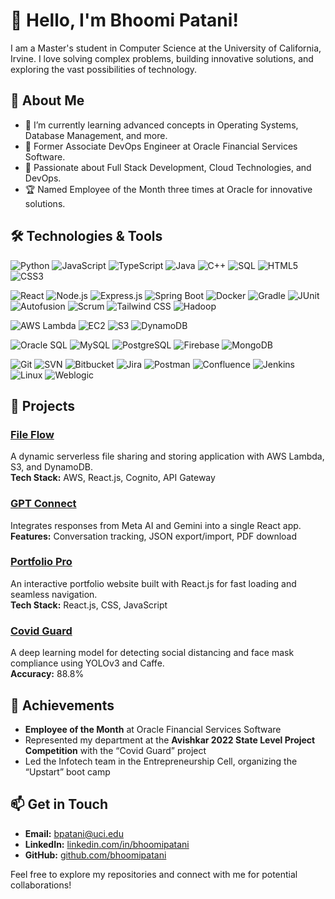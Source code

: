 # 👋 Hello, I'm Bhoomi Patani!

I am a Master's student in Computer Science at the University of California, Irvine. I love solving complex problems, building innovative solutions, and exploring the vast possibilities of technology.

## 🚀 About Me

- 🌱 I’m currently learning advanced concepts in Operating Systems, Database Management, and more.
- 💼 Former Associate DevOps Engineer at Oracle Financial Services Software.
- 🔭 Passionate about Full Stack Development, Cloud Technologies, and DevOps.
- 🏆 Named Employee of the Month three times at Oracle for innovative solutions.

## 🛠 Technologies & Tools

![Python](https://img.shields.io/badge/-Python-333333?style=flat&logo=python&logoColor=3776AB)
![JavaScript](https://img.shields.io/badge/-JavaScript-333333?style=flat&logo=javascript)
![TypeScript](https://img.shields.io/badge/-TypeScript-333333?style=flat&logo=typescript)
![Java](https://img.shields.io/badge/-Java-333333?style=flat&logo=java)
![C++](https://img.shields.io/badge/-C++-333333?style=flat&logo=cplusplus)
![SQL](https://img.shields.io/badge/-SQL-333333?style=flat&logo=postgresql)
![HTML5](https://img.shields.io/badge/-HTML5-333333?style=flat&logo=html5)
![CSS3](https://img.shields.io/badge/-CSS3-333333?style=flat&logo=css3)

![React](https://img.shields.io/badge/-React-333333?style=flat&logo=react)
![Node.js](https://img.shields.io/badge/-Node.js-333333?style=flat&logo=node.js)
![Express.js](https://img.shields.io/badge/-Express.js-333333?style=flat&logo=express)
![Spring Boot](https://img.shields.io/badge/-Spring%20Boot-333333?style=flat&logo=springboot)
![Docker](https://img.shields.io/badge/-Docker-333333?style=flat&logo=docker)
![Gradle](https://img.shields.io/badge/-Gradle-333333?style=flat&logo=gradle)
![JUnit](https://img.shields.io/badge/-JUnit-333333?style=flat&logo=junit5)
![Autofusion](https://img.shields.io/badge/-Autofusion-333333?style=flat)
![Scrum](https://img.shields.io/badge/-Scrum-333333?style=flat&logo=scrumalliance)
![Tailwind CSS](https://img.shields.io/badge/-Tailwind%20CSS-333333?style=flat&logo=tailwindcss)
![Hadoop](https://img.shields.io/badge/-Hadoop-333333?style=flat&logo=apachehadoop)

![AWS Lambda](https://img.shields.io/badge/-AWS%20Lambda-333333?style=flat&logo=awslambda)
![EC2](https://img.shields.io/badge/-EC2-333333?style=flat&logo=amazonec2)
![S3](https://img.shields.io/badge/-S3-333333?style=flat&logo=amazons3)
![DynamoDB](https://img.shields.io/badge/-DynamoDB-333333?style=flat&logo=amazondynamodb)

![Oracle SQL](https://img.shields.io/badge/-Oracle%20SQL-333333?style=flat&logo=oracle)
![MySQL](https://img.shields.io/badge/-MySQL-333333?style=flat&logo=mysql)
![PostgreSQL](https://img.shields.io/badge/-PostgreSQL-333333?style=flat&logo=postgresql)
![Firebase](https://img.shields.io/badge/-Firebase-333333?style=flat&logo=firebase)
![MongoDB](https://img.shields.io/badge/-MongoDB-333333?style=flat&logo=mongodb)

![Git](https://img.shields.io/badge/-Git-333333?style=flat&logo=git)
![SVN](https://img.shields.io/badge/-SVN-333333?style=flat&logo=subversion)
![Bitbucket](https://img.shields.io/badge/-Bitbucket-333333?style=flat&logo=bitbucket)
![Jira](https://img.shields.io/badge/-Jira-333333?style=flat&logo=jira)
![Postman](https://img.shields.io/badge/-Postman-333333?style=flat&logo=postman)
![Confluence](https://img.shields.io/badge/-Confluence-333333?style=flat&logo=confluence)
![Jenkins](https://img.shields.io/badge/-Jenkins-333333?style=flat&logo=jenkins)
![Linux](https://img.shields.io/badge/-Linux-333333?style=flat&logo=linux)
![Weblogic](https://img.shields.io/badge/-Weblogic-333333?style=flat&logo=oracle)

## 🌟 Projects

### [File Flow](https://github.com/bhoomipatani/File-Flow)
A dynamic serverless file sharing and storing application with AWS Lambda, S3, and DynamoDB.  
**Tech Stack:** AWS, React.js, Cognito, API Gateway

### [GPT Connect](https://github.com/bhoomipatani/GPT-Connect)
Integrates responses from Meta AI and Gemini into a single React app.  
**Features:** Conversation tracking, JSON export/import, PDF download

### [Portfolio Pro](https://github.com/bhoomipatani/Portfolio-Pro)
An interactive portfolio website built with React.js for fast loading and seamless navigation.  
**Tech Stack:** React.js, CSS, JavaScript

### [Covid Guard](https://github.com/bhoomipatani/Covid-Guard)
A deep learning model for detecting social distancing and face mask compliance using YOLOv3 and Caffe.  
**Accuracy:** 88.8%

## 🏅 Achievements

- **Employee of the Month** at Oracle Financial Services Software
- Represented my department at the **Avishkar 2022 State Level Project Competition** with the “Covid Guard” project
- Led the Infotech team in the Entrepreneurship Cell, organizing the “Upstart” boot camp

## 📫 Get in Touch

- **Email:** [bpatani@uci.edu](mailto:bpatani@uci.edu)
- **LinkedIn:** [linkedin.com/in/bhoomipatani](https://linkedin.com/in/bhoomipatani)
- **GitHub:** [github.com/bhoomipatani](https://github.com/bhoomipatani)

Feel free to explore my repositories and connect with me for potential collaborations!
